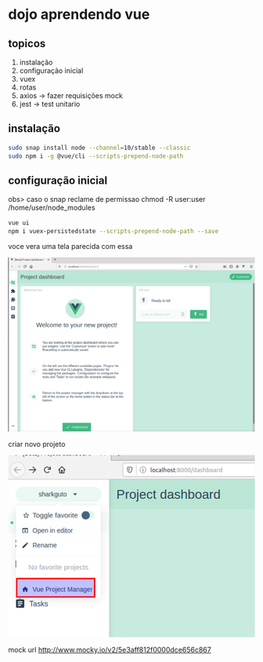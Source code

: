 # dojo aprendendo vue

## topicos

1. instalação
2. configuração inicial
3. vuex
4. rotas
5. axios -> fazer requisições mock
6. jest -> test unitario

## instalação

```bash
sudo snap install node --channel=10/stable --classic
sudo npm i -g @vue/cli --scripts-prepend-node-path
```

## configuração inicial

obs> caso o snap reclame de permissao chmod -R user:user /home/user/node_modules

```bash
vue ui
npm i vuex-persistedstate --scripts-prepend-node-path --save
```

voce vera uma tela parecida com essa

![1](./pictures/2.png)

criar novo projeto

![2](./pictures/2.1.png)

mock url http://www.mocky.io/v2/5e3aff812f0000dce656c867